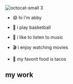 
 ![octocat-small 3](https://github.com/abby-riley03/abby/assets/155670707/afe3d1e4-d010-4a79-8585-ac03090d608d)

- :smile:	hi i'm abby

- :basketball:	i play basketball
  
- :musical_note:	i like to listen to music

- :clapper:	i enjoy watching movies

- :taco: my favorit food is tacos
 ## my work

